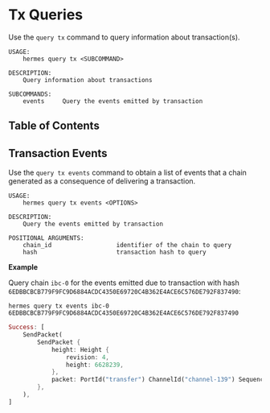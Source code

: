 # Tx Queries

Use the `query tx` command to query information about transaction(s).


```shell
USAGE:
    hermes query tx <SUBCOMMAND>

DESCRIPTION:
    Query information about transactions

SUBCOMMANDS:
    events     Query the events emitted by transaction
```

## Table of Contents

<!-- toc -->


## Transaction Events

Use the `query tx events` command to obtain a list of events that a chain generated as a consequence of
delivering a transaction.

```shell
USAGE:
    hermes query tx events <OPTIONS>

DESCRIPTION:
    Query the events emitted by transaction

POSITIONAL ARGUMENTS:
    chain_id                  identifier of the chain to query
    hash                      transaction hash to query
```

__Example__

Query chain `ibc-0` for the events emitted due to transaction with hash
`6EDBBCBCB779F9FC9D6884ACDC4350E69720C4B362E4ACE6C576DE792F837490`:

```shell
hermes query tx events ibc-0 6EDBBCBCB779F9FC9D6884ACDC4350E69720C4B362E4ACE6C576DE792F837490
```

```rust
Success: [
    SendPacket(
        SendPacket {
            height: Height {
                revision: 4,
                height: 6628239,
            },
            packet: PortId("transfer") ChannelId("channel-139") Sequence(2),
        },
    ),
]
```